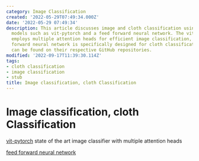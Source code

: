 ```yaml
---
category: Image Classification
created: '2022-05-29T07:49:34.000Z'
date: '2022-05-29 07:49:34'
description: This article discusses image and cloth classification using advanced
  models such as vit-pytorch and a feed forward neural network. The vit-pytorch model
  employs multiple attention heads for efficient image classification, while the feed
  forward neural network is specifically designed for cloth classification. Both models
  can be found on their respective GitHub repositories.
modified: '2022-09-17T11:39:30.114Z'
tags:
- cloth classification
- image classification
- stub
title: Image classification, cloth Classification
---
```


# Image classification, cloth Classification

[vit-pytorch](https://github.com/lucidrains/vit-pytorch) state of the art image classifier with multiple attention heads

[feed forward neural network](https://github.com/arnab39/Cloth_Classification_DeepLearning)

